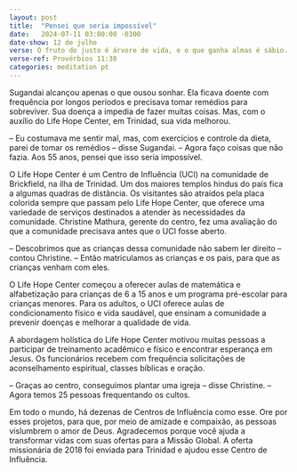 ```yaml
---
layout: post
title:  "Pensei que seria impossível"
date:   2024-07-11 03:00:00 -0300
date-show: 12 de julho
verse: O fruto do justo é árvore de vida, e o que ganha almas é sábio.
verse-ref: Provérbios 11:30
categories: meditation pt
---
```


Sugandai alcançou apenas o que ousou sonhar. Ela ficava doente com frequência por longos períodos e precisava tomar remédios para sobreviver. Sua doença a impedia de fazer muitas coisas. Mas, com o auxílio do Life Hope Center, em Trinidad, sua vida melhorou.

– Eu costumava me sentir mal, mas, com exercícios e controle da dieta, parei de tomar os remédios – disse Sugandai. – Agora faço coisas que não fazia. Aos 55 anos, pensei que isso seria impossível.

O Life Hope Center é um Centro de Influência (UCI) na comunidade de Brickfield, na ilha de Trinidad. Um dos maiores templos hindus do país fica a algumas quadras de distância. Os visitantes são atraídos pela placa colorida sempre que passam pelo Life Hope Center, que oferece uma variedade de serviços destinados a atender às necessidades da comunidade. Christine Mathura, gerente do centro, fez uma avaliação do que a comunidade precisava antes que o UCI fosse aberto.

– Descobrimos que as crianças dessa comunidade não sabem ler direito – contou Christine. – Então matriculamos as crianças e os pais, para que as crianças venham com eles.

O Life Hope Center começou a oferecer aulas de matemática e alfabetização para crianças de 6 a 15 anos e um programa pré-escolar para crianças menores. Para os adultos, o UCI oferece aulas de condicionamento físico e vida saudável, que ensinam a comunidade a prevenir doenças e melhorar a qualidade de vida.

A abordagem holística do Life Hope Center motivou muitas pessoas a participar de treinamento acadêmico e físico e encontrar esperança em Jesus. Os funcionários recebem com frequência solicitações de aconselhamento espiritual, classes bíblicas e oração.

– Graças ao centro, conseguimos plantar uma igreja – disse Christine. – Agora temos 25 pessoas frequentando os cultos.

Em todo o mundo, há dezenas de Centros de Influência como esse. Ore por esses projetos, para que, por meio de amizade e compaixão, as pessoas vislumbrem o amor de Deus. Agradecemos porque você ajuda a transformar vidas com suas ofertas para a Missão Global. A oferta missionária de 2018 foi enviada para Trinidad e ajudou esse Centro de Influência.
